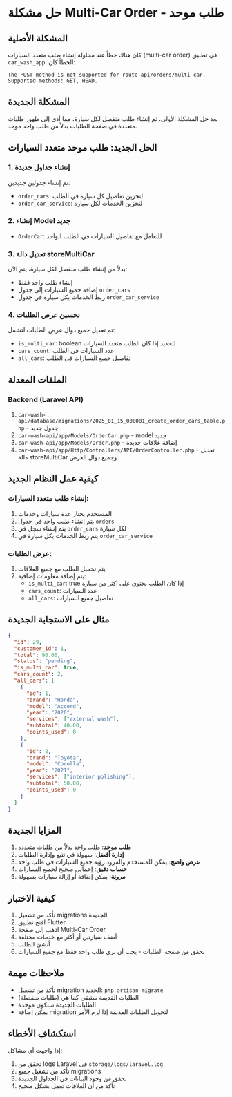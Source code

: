 # حل مشكلة Multi-Car Order - طلب موحد

## المشكلة الأصلية
كان هناك خطأ عند محاولة إنشاء طلب متعدد السيارات (multi-car order) في تطبيق `car_wash_app`. الخطأ كان:
```
The POST method is not supported for route api/orders/multi-car. Supported methods: GET, HEAD.
```

## المشكلة الجديدة
بعد حل المشكلة الأولى، تم إنشاء طلب منفصل لكل سيارة، مما أدى إلى ظهور طلبات متعددة في صفحة الطلبات بدلاً من طلب واحد موحد.

## الحل الجديد: طلب موحد متعدد السيارات

### 1. إنشاء جداول جديدة
تم إنشاء جدولين جديدين:
- `order_cars`: لتخزين تفاصيل كل سيارة في الطلب
- `order_car_service`: لتخزين الخدمات لكل سيارة

### 2. إنشاء Model جديد
- `OrderCar`: للتعامل مع تفاصيل السيارات في الطلب الواحد

### 3. تعديل دالة storeMultiCar
بدلاً من إنشاء طلب منفصل لكل سيارة، يتم الآن:
- إنشاء طلب واحد فقط
- إضافة جميع السيارات إلى جدول `order_cars`
- ربط الخدمات بكل سيارة في جدول `order_car_service`

### 4. تحسين عرض الطلبات
تم تعديل جميع دوال عرض الطلبات لتشمل:
- `is_multi_car`: boolean لتحديد إذا كان الطلب متعدد السيارات
- `cars_count`: عدد السيارات في الطلب
- `all_cars`: تفاصيل جميع السيارات في الطلب

## الملفات المعدلة

### Backend (Laravel API)
1. `car-wash-api/database/migrations/2025_01_15_000001_create_order_cars_table.php` - جدول جديد
2. `car-wash-api/app/Models/OrderCar.php` - model جديد
3. `car-wash-api/app/Models/Order.php` - إضافة علاقات جديدة
4. `car-wash-api/app/Http/Controllers/API/OrderController.php` - تعديل دالة storeMultiCar وجميع دوال العرض

## كيفية عمل النظام الجديد

### إنشاء طلب متعدد السيارات:
1. المستخدم يختار عدة سيارات وخدمات
2. يتم إنشاء طلب واحد في جدول `orders`
3. يتم إنشاء سجل في `order_cars` لكل سيارة
4. يتم ربط الخدمات بكل سيارة في `order_car_service`

### عرض الطلبات:
1. يتم تحميل الطلب مع جميع العلاقات
2. يتم إضافة معلومات إضافية:
   - `is_multi_car`: true إذا كان الطلب يحتوي على أكثر من سيارة
   - `cars_count`: عدد السيارات
   - `all_cars`: تفاصيل جميع السيارات

## مثال على الاستجابة الجديدة

```json
{
  "id": 29,
  "customer_id": 1,
  "total": 90.00,
  "status": "pending",
  "is_multi_car": true,
  "cars_count": 2,
  "all_cars": [
    {
      "id": 1,
      "brand": "Honda",
      "model": "Accord",
      "year": "2020",
      "services": ["external wash"],
      "subtotal": 40.00,
      "points_used": 0
    },
    {
      "id": 2,
      "brand": "Toyota",
      "model": "Corolla",
      "year": "2021",
      "services": ["interior polishing"],
      "subtotal": 50.00,
      "points_used": 0
    }
  ]
}
```

## المزايا الجديدة

1. **طلب موحد**: طلب واحد بدلاً من طلبات متعددة
2. **إدارة أفضل**: سهولة في تتبع وإدارة الطلبات
3. **عرض واضح**: يمكن للمستخدم والمزود رؤية جميع السيارات في طلب واحد
4. **حساب دقيق**: إجمالي صحيح لجميع السيارات
5. **مرونة**: يمكن إضافة أو إزالة سيارات بسهولة

## كيفية الاختبار

1. تأكد من تشغيل migrations الجديدة
2. افتح تطبيق Flutter
3. اذهب إلى صفحة Multi-Car Order
4. أضف سيارتين أو أكثر مع خدمات مختلفة
5. أنشئ الطلب
6. تحقق من صفحة الطلبات - يجب أن ترى طلب واحد فقط مع جميع السيارات

## ملاحظات مهمة

- تأكد من تشغيل migration الجديد: `php artisan migrate`
- الطلبات القديمة ستبقى كما هي (طلبات منفصلة)
- الطلبات الجديدة ستكون موحدة
- يمكن إضافة migration لتحويل الطلبات القديمة إذا لزم الأمر

## استكشاف الأخطاء

إذا واجهت أي مشاكل:
1. تحقق من logs Laravel في `storage/logs/laravel.log`
2. تأكد من تشغيل جميع migrations
3. تحقق من وجود البيانات في الجداول الجديدة
4. تأكد من أن العلاقات تعمل بشكل صحيح 
